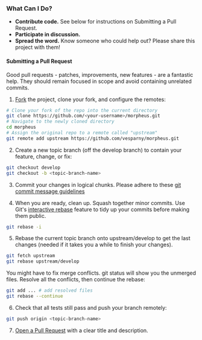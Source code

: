 ### What Can I Do?

- **Contribute code.** See below for instructions on Submitting a Pull Request.
- **Participate in discussion.**
- **Spread the word.** Know someone who could help out? Please share this project with them!

#### Submitting a Pull Request

Good pull requests - patches, improvements, new features - are a fantastic
help. They should remain focused in scope and avoid containing unrelated
commits.


1. [Fork](https://help.github.com/articles/fork-a-repo) the project, clone your fork, and configure the remotes:

```bash
# Clone your fork of the repo into the current directory
git clone https://github.com/<your-username>/morpheus.git
# Navigate to the newly cloned directory
cd morpheus
# Assign the original repo to a remote called "upstream"
git remote add upstream https://github.com/vesparny/morpheus.git
```

2. Create a new topic branch (off the develop branch) to contain your feature, change, or fix:

```bash
git checkout develop
git checkout -b <topic-branch-name>
```

3. Commit your changes in logical chunks. Please adhere to these [git commit message guidelines](http://tbaggery.com/2008/04/19/a-note-about-git-commit-messages.html)

4. When you are ready, clean up. Squash together minor commits. Use Git's [interactive rebase](https://help.github.com/articles/about-git-rebase) feature to tidy up your commits before making them public.

```bash
git rebase -i
```

5. Rebase the current topic branch onto upstream/develop to get the last changes (needed if it takes you a while to finish your changes).

```bash
git fetch upstream
git rebase upstream/develop
```
You might have to fix merge conflicts. git status will show you the unmerged files. Resolve all the conflicts, then continue the rebase:

```bash
git add ... # add resolved files
git rebase --continue
```

6. Check that all tests still pass and push your branch remotely:

```bash
git push origin <topic-branch-name>
```

7. [Open a Pull Request](https://help.github.com/articles/using-pull-requests/) with a clear title and description.
